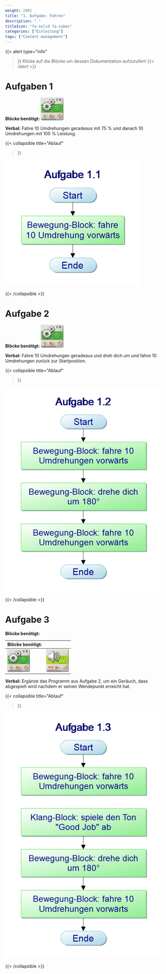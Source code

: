 ```yaml
---
weight: 2001
title: "1. Aufgabe: Fahren"
description: "."
titleIcon: "fa-solid fa-cubes"
categories: ["Einleitung"]
tags: ["Content management"]
---
```


{{< alert
    type="info"
>}}
Klicke auf die Blöcke um dessen Dokumentation aufzurufen!
{{< /alert >}}



# Aufgaben 1

**Blöcke benötigt:** [![Bewegung-Block](/images/blocklogo/Bewegung.png)](/2.-allgemeine-blöcke/1.-bewegung.html)


**Verbal:** Fahre 10 Umdrehungen geradeaus mit 75 % und danach 10 Umdrehungen mit 100 % Leistung.

{{< collapsible
    title="Ablauf"
>}}

![Aufgabe1.1.png](/images/versuchsaufbau/Aufgabe%201.1.png)

{{< /collapsible >}}

# Aufgabe 2

**Blöcke benötigt:** [![Bewegung-Block](/images/blocklogo/Bewegung.png)](/2.-allgemeine-blöcke/1.-bewegung.html)

**Verbal:** Fahre 10 Umdrehungen geradeaus und dreh dich um und fahre 10 Umdrehungen zurück zur Startposition.

{{< collapsible
    title="Ablauf"
>}}

![Aufgabe1.2.png](/images/versuchsaufbau/Aufgabe%201.2.png)

{{< /collapsible >}}



# Aufgabe 3

**Blöcke benötigt:** 


|**Blöcke benötigt:**   |  |
| ----- | ----------- |
| [![Bewegung-Block](/images/blocklogo/Bewegung.png)](/2.-allgemeine-blöcke/1.-bewegung.html)     | [![Klang-Block](/images/blocklogo/Klang.png)](/2.-allgemeine-blöcke/3.-klang.html)     |



**Verbal:** Ergänze das Programm aus Aufgabe 2, um ein Geräuch, dass abgespielt wird nachdem er seinen Wendepunkt erreicht hat.

{{< collapsible
    title="Ablauf"
>}}


![Aufgabe1.3.png](/images/versuchsaufbau/Aufgabe%201.3.png)

{{< /collapsible >}}



